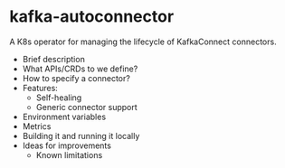 # kafka-autoconnector

A K8s operator for managing the lifecycle of KafkaConnect connectors.

- Brief description
- What APIs/CRDs to we define?
- How to specify a connector?
- Features:
    - Self-healing
    - Generic connector support
- Environment variables
- Metrics
- Building it and running it locally
- Ideas for improvements
    - Known limitations